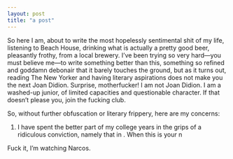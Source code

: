 ```yaml
---
layout: post
title: "a post"
---
```

So here I am, about to write the most hopelessly sentimental shit of my life, listening to Beach House, drinking what is actually a pretty good beer, pleasantly frothy, from a local brewery. I’ve been trying so very hard—you must believe me—to write something better than this, something so refined and goddamn debonair that it barely touches the ground, but as it turns out, reading The New Yorker and having literary aspirations does not make you the next Joan Didion. Surprise, motherfucker! I am not Joan Didion. I am a washed-up junior, of limited capacities and questionable character. If that doesn’t please you, join the fucking club.

So, without further obfuscation or literary frippery, here are my concerns:

1) I have spent the better part of my college years in the grips of a ridiculous conviction, namely that in . When this is your n

Fuck it, I’m watching Narcos.

